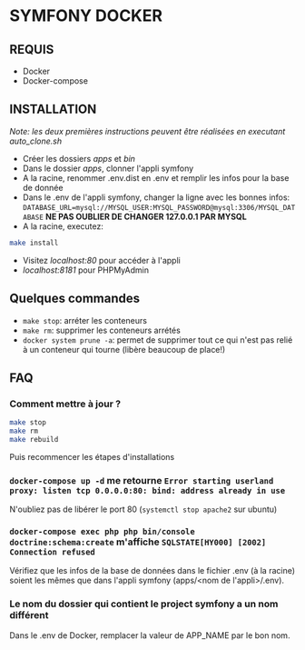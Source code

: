 # SYMFONY DOCKER

## REQUIS

* Docker
* Docker-compose

## INSTALLATION

*Note: les deux premières instructions peuvent être réalisées en executant auto_clone.sh*

* Créer les dossiers *apps* et *bin*
* Dans le dossier *apps*, clonner l'appli symfony
* A la racine, renommer .env.dist en .env et remplir les infos pour la base de donnée
* Dans le .env de l'appli symfony, changer la ligne avec les bonnes infos: `DATABASE_URL=mysql://MYSQL_USER:MYSQL_PASSWORD@mysql:3306/MYSQL_DATABASE` **NE PAS OUBLIER DE CHANGER 127.0.0.1 PAR MYSQL**
* A la racine, executez:

```bash
make install
```

* Visitez *localhost:80* pour accéder à l'appli
* *localhost:8181* pour PHPMyAdmin

## Quelques commandes

* `make stop`: arréter les conteneurs
* `make rm`: supprimer les conteneurs arrétés
* `docker system prune -a`: permet de supprimer tout ce qui n'est pas relié à un conteneur qui tourne (libère beaucoup de place!)

## FAQ

### Comment mettre à jour ?

```bash
make stop
make rm
make rebuild
```
Puis recommencer les étapes d'installations

### `docker-compose up -d` me retourne `Error starting userland proxy: listen tcp 0.0.0.0:80: bind: address already in use`

N'oubliez pas de libérer le port 80 (`systemctl stop apache2` sur ubuntu)

### `docker-compose exec php php bin/console doctrine:schema:create` m'affiche `SQLSTATE[HY000] [2002] Connection refused`

Vérifiez que les infos de la base de données dans le fichier .env (à la racine) soient les mêmes que dans l'appli symfony (apps/\<nom de l'appli\>/.env).

### Le nom du dossier qui contient le project symfony a un nom différent

Dans le .env de Docker, remplacer la valeur de APP_NAME par le bon nom.